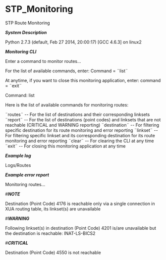 # STP_Monitoring
STP Route Monitoring


***System Description***

Python 2.7.3 (default, Feb 27 2014, 20:00:17) 
[GCC 4.6.3] on linux2


***Monitoring CLI***

Enter a command to monitor routes...

For the list of available commands, enter: Command = ¨list¨

At anytime, if you want to close this monitoring application, enter: command = ¨exit¨


Command: list


Here is the list of available commands for monitoring routes:

¨routes¨      -- For the list of destinations and their corresponding linksets
¨report¨      -- For the list of destinations (point codes) and linksets that are not reachable (CRITICAL and WARNING reporting)
¨destination¨ -- For filtering specific destination for its route monitoring and error reporting
¨linkset¨     -- For filtering specific linkset and its corresponding destination for its route monitoring and error reporting
¨clear¨       -- For clearing the  CLI at any time
¨exit¨        -- For closing this monitoring application at any time



***Example log***

Logs/Routes


***Example error report***

Monitoring routes...


#***NOTE***

Destination (Point Code)  4176  is reachable only via a single connection in XUA routing table, its linkset(s) are unavailable


#***WARNING***

Following linkset(s) in destination (Point Code)  4201  is/are unavailable but the destination is reachable: 
INAT-LS-BICS2


#***CRITICAL***

Destination (Point Code)  4550  is not reachable
